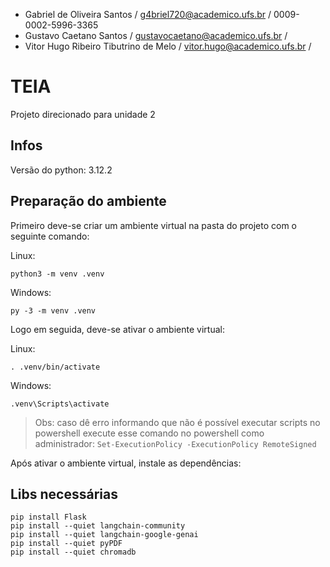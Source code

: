 - Gabriel de Oliveira Santos / g4briel720@academico.ufs.br / 0009-0002-5996-3365
- Gustavo Caetano Santos / gustavocaetano@academico.ufs.br /
- Vitor Hugo Ribeiro Tibutrino de Melo / vitor.hugo@academico.ufs.br /

# TEIA

Projeto direcionado para unidade 2

## Infos

Versão do python: 3.12.2

## Preparação do ambiente

Primeiro deve-se criar um ambiente virtual na pasta do projeto com o seguinte comando:

Linux:

```
python3 -m venv .venv
```

Windows:

```
py -3 -m venv .venv
```

Logo em seguida, deve-se ativar o ambiente virtual:

Linux:

```
. .venv/bin/activate
```

Windows:

```
.venv\Scripts\activate
```

> Obs: caso dê erro informando que não é possível executar scripts no powershell execute esse comando no powershell como administrador: `Set-ExecutionPolicy -ExecutionPolicy RemoteSigned`

Após ativar o ambiente virtual, instale as dependências:

## Libs necessárias

```
pip install Flask
pip install --quiet langchain-community
pip install --quiet langchain-google-genai
pip install --quiet pyPDF
pip install --quiet chromadb
```
